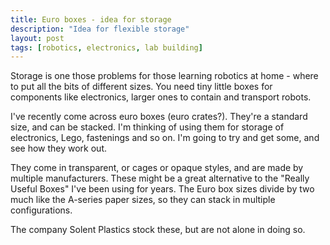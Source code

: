 ```yaml
---
title: Euro boxes - idea for storage
description: "Idea for flexible storage"
layout: post
tags: [robotics, electronics, lab building]
---
```

Storage is one those problems for those learning robotics at home - where to put all the bits of different sizes. You need tiny little boxes for components like electronics, larger ones to contain and transport robots.

I've recently come across euro boxes (euro crates?). They're a standard size, and can be stacked. I'm thinking of using them for storage of electronics, Lego, fastenings and so on. I'm going to try and get some, and see how they work out.

They come in transparent, or cages or opaque styles, and are made by multiple manufacturers. These might be a great alternative to the "Really Useful Boxes" I've been using for years. The Euro box sizes divide by two much like the A-series paper sizes, so they can stack in multiple configurations.

The company Solent Plastics stock these, but are not alone in doing so.

